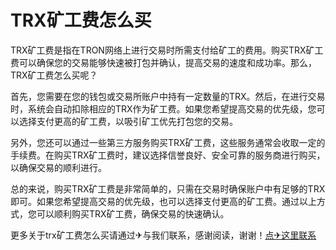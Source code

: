 # TRX矿工费怎么买

TRX矿工费是指在TRON网络上进行交易时所需支付给矿工的费用。购买TRX矿工费可以确保您的交易能够快速被打包并确认，提高交易的速度和成功率。那么，TRX矿工费怎么买呢？

首先，您需要在您的钱包或交易所账户中持有一定数量的TRX。然后，在进行交易时，系统会自动扣除相应的TRX作为矿工费。如果您希望提高交易的优先级，您可以选择支付更高的矿工费，以吸引矿工优先打包您的交易。

另外，您还可以通过一些第三方服务购买TRX矿工费，这些服务通常会收取一定的手续费。在购买TRX矿工费时，建议选择信誉良好、安全可靠的服务商进行购买，以确保交易的顺利进行。

总的来说，购买TRX矿工费是非常简单的，只需在交易时确保账户中有足够的TRX即可。如果您希望提高交易的优先级，也可以选择支付更高的矿工费。通过以上方式，您可以顺利购买TRX矿工费，确保交易的快速确认。

更多关于trx矿工费怎么买请通过✈与我们联系，感谢阅读，谢谢！[点✈这里联系](https://www.trx.tw)